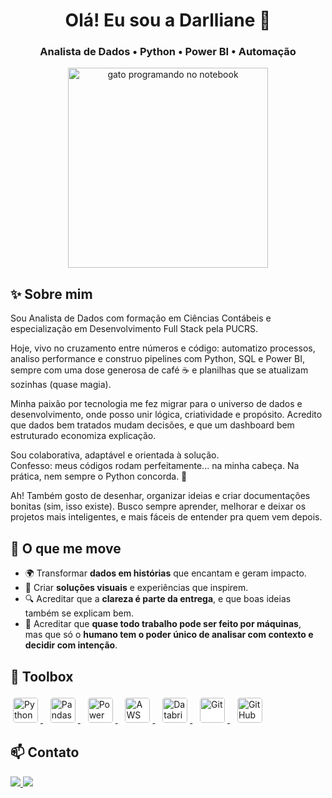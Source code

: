 <h1 align="center">Olá! Eu sou a Darlliane 👋</h1>
<h3 align="center">Analista de Dados • Python • Power BI • Automação</h3>

<p align="center">
  <img src="https://media3.giphy.com/media/v1.Y2lkPTc5MGI3NjExaTFtNTVwaWRhejBwZjBwbXppZmd6OHdoNW1nbG85MzB4emhiaW93aSZlcD12MV9pbnRlcm5hbF9naWZfYnlfaWQmY3Q9Zw/okFG5aJWqRGMYXoKTD/giphy.gif" width="320" alt="gato programando no notebook" />
</p>

## ✨ Sobre mim

Sou Analista de Dados com formação em Ciências Contábeis e especialização em Desenvolvimento Full Stack pela PUCRS.

Hoje, vivo no cruzamento entre números e código: automatizo processos, analiso performance e construo pipelines com Python, SQL e Power BI, sempre com uma dose generosa de café ☕ e planilhas que se atualizam sozinhas (quase magia).

Minha paixão por tecnologia me fez migrar para o universo de dados e desenvolvimento, onde posso unir lógica, criatividade e propósito. Acredito que dados bem tratados mudam decisões, e que um dashboard bem estruturado economiza explicação.

Sou colaborativa, adaptável e orientada à solução.  
Confesso: meus códigos rodam perfeitamente... na minha cabeça. Na prática, nem sempre o Python concorda. 🐍

Ah! Também gosto de desenhar, organizar ideias e criar documentações bonitas (sim, isso existe). Busco sempre aprender, melhorar e deixar os projetos mais inteligentes, e mais fáceis de entender pra quem vem depois.

## 🚀 O que me move

- 🌍 Transformar **dados em histórias** que encantam e geram impacto.  
- 🎨 Criar **soluções visuais** e experiências que inspirem.  
- 🔍 Acreditar que a **clareza é parte da entrega**, e que boas ideias também se explicam bem.  
- 🤖 Acreditar que **quase todo trabalho pode ser feito por máquinas**,  
  mas que só o **humano tem o poder único de analisar com contexto e decidir com intenção**.

## 🧰 Toolbox

<p align="left">
  <a href="https://www.python.org/" target="_blank">
    <img src="https://cdn.simpleicons.org/python/3776AB" height="40" style="border-radius: 8px; padding: 4px; background-color: white;" alt="Python" />
  </a>
  &nbsp;
  <a href="https://pandas.pydata.org/" target="_blank">
    <img src="https://cdn.simpleicons.org/pandas/150458" height="40" style="border-radius: 8px; padding: 4px; background-color: white;" alt="Pandas" />
  </a>
  &nbsp;
  <a href="https://powerbi.microsoft.com/" target="_blank">
    <img src="https://img.icons8.com/color/48/000000/power-bi.png" height="40" style="border-radius: 8px; padding: 4px; background-color: white;" alt="Power BI" />
  </a>
  &nbsp;
  <a href="https://aws.amazon.com/" target="_blank">
    <img src="https://img.icons8.com/color/48/000000/amazon-web-services.png" height="40" style="border-radius: 8px; padding: 4px; background-color: white;" alt="AWS" />
  </a>
  &nbsp;
  <a href="https://databricks.com/" target="_blank">
    <img src="https://cdn.simpleicons.org/databricks/E42B2B" height="40" style="border-radius: 8px; padding: 4px; background-color: white;" alt="Databricks" />
  </a>
  &nbsp;
  <a href="https://git-scm.com/" target="_blank">
    <img src="https://cdn.simpleicons.org/git/F05032" height="40" style="border-radius: 8px; padding: 4px; background-color: white;" alt="Git" />
  </a>
  &nbsp;
  <a href="https://github.com/" target="_blank">
    <img src="https://cdn.simpleicons.org/github/181717" height="40" style="border-radius: 8px; padding: 4px; background-color: white;" alt="GitHub" />
  </a>
</p>

## 📫 Contato

<p align="left">
  <a href="mailto:darllianedso@gmail.com">
    <img src="https://img.shields.io/badge/Email-333?style=for-the-badge&logo=gmail&logoColor=white" />
  </a>
  <a href="https://www.linkedin.com/in/darlliane-oliveira-697b16376/">
    <img src="https://img.shields.io/badge/LinkedIn-0A66C2?style=for-the-badge&logo=linkedin&logoColor=white" />
  </a>
</p>
